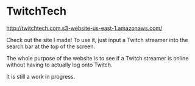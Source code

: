 # TwitchTech

http://twitchtech.com.s3-website-us-east-1.amazonaws.com/

Check out the site I made! To use it, just input a Twitch streamer into the
search bar at the top of the screen. 

The whole purpose of the website is to see if a Twitch streamer is online 
without having to actually log onto Twitch.

It is still a work in progress. 
